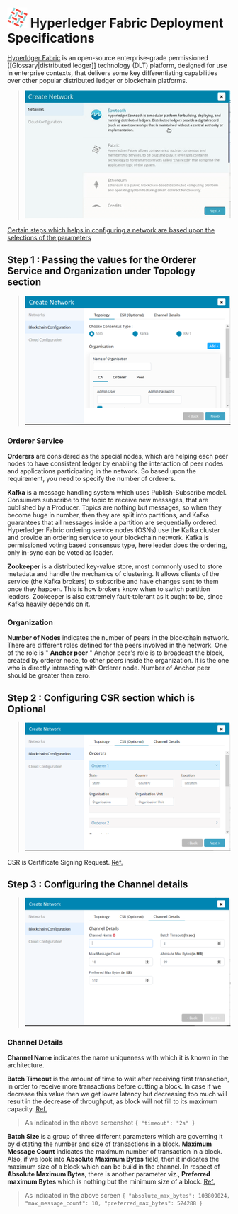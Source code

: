 # ![](images/fabric.png) Hyperledger Fabric Deployment Specifications

[Hyperldger Fabric](Glossary.md) is an open-source enterprise-grade permissioned [[Glossary|distributed ledger]] technology (DLT) platform, designed for use in enterprise contexts, that delivers some key differentiating capabilities over other popular distributed ledger or blockchain platforms.

> ![](images/network-creation-fabric.gif)

<ins>Certain steps which helps in configuring a network are based upon the selections of the parameters</ins>

## **Step 1** : Passing the values for the Orderer Service and Organization under Topology section

> ![](images/fabric_topology_1.PNG)

### **Orderer Service**

**Orderers** are considered as the special nodes, which are helping each peer nodes to have consistent ledger by enabling the interaction of peer nodes and applications participating in the network. So based upon the requirement, you need to specify the number of orderers.

**Kafka** is a message handling system which uses Publish-Subscribe model. Consumers subscribe to the topic to receive new messages, that are published by a Producer. Topics are nothing but messages, so when they become huge in number, then they are split into partitions, and Kafka guarantees that all messages inside a partition are sequentially ordered. Hyperledger Fabric ordering service nodes (OSNs) use the Kafka cluster and provide an ordering service to your blockchain network. Kafka is permissioned voting based consensus type, here leader does the ordering, only in-sync can be voted as leader. 

**Zookeeper** is a distributed key-value store, most commonly used to store metadata and handle the mechanics of clustering. It allows clients of the service (the Kafka brokers) to subscribe and have changes sent to them once they happen. This is how brokers know when to switch partition leaders. Zookeeper is also extremely fault-tolerant as it ought to be, since Kafka heavily depends on it.

### **Organization**

**Number of Nodes** indicates the number of peers in the blockchain network. There are different roles defined for the peers involved in the network. One of the role is " **Anchor peer** "
Anchor peer's role is to broadcast the block, created by orderer node, to other peers inside the organization. It is the one who is directly interacting with Orderer node. Number of Anchor peer should be greater than zero.

## **Step 2** : Configuring CSR section which is Optional

> ![](images/fabric_csr.PNG)

CSR is Certificate Signing Request. [Ref.](https://hyperledger-fabric-ca.readthedocs.io/en/release-1.4/users-guide.html#fabric-ca-server)

## **Step 3** : Configuring the Channel details

> ![](images/fabric_channel.PNG)

### **Channel Details**

**Channel Name** indicates the name uniqueness with which it is known in the architecture.

**Batch Timeout** is the amount of time to wait after receiving first transaction, in order to receive more transactions before cutting a block. In case if we decrease this value then we get lower latency but decreasing too much will result in the decrease of throughput, as block will not fill to its maximum capacity. [Ref.](https://hyperledger-fabric.readthedocs.io/en/release-1.4/config_update.html)

> As indicated in the above screenshot `{ "timeout": "2s" }`

**Batch Size** is a group of three different parameters which are governing it by dictating the number and size of transactions in a block. **Maximum Message Count** indicates the maximum number of transaction in a block. 
Also, if we look into **Absolute Maximum Bytes** field, then it indicates the maximum size of a block which can be build in the channel. In respect of **Absolute Maximum Bytes**, there is another parameter viz., **Preferred maximum Bytes** which is nothing but the minimum size of a block. [Ref.](https://hyperledger-fabric.readthedocs.io/en/release-1.4/config_update.html)

> As indicated in the above screen
 `{
  "absolute_max_bytes": 103809024,
  "max_message_count": 10,
  "preferred_max_bytes": 524288
 }`